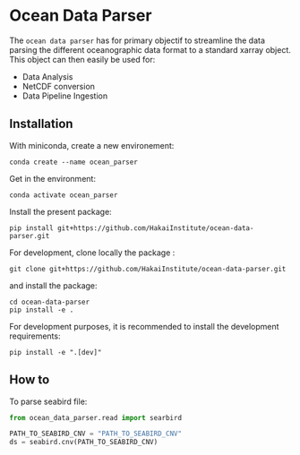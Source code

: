 # Ocean Data Parser

The `ocean data parser` has for primary objectif to streamline the data parsing the different oceanographic data format to a standard xarray object. This object can then easily be used for:
- Data Analysis
- NetCDF conversion
- Data Pipeline Ingestion

## Installation
With miniconda, create a new environement:
```console
conda create --name ocean_parser 
````

Get in the environment:
```console
conda activate ocean_parser
```

Install the present package:
```console
pip install git+https://github.com/HakaiInstitute/ocean-data-parser.git
```


For development, clone locally the package :
```console
git clone git+https://github.com/HakaiInstitute/ocean-data-parser.git
```
and install the package:
```console
cd ocean-data-parser
pip install -e .
```
For development purposes, it is recommended to install the development requirements:
```console
pip install -e ".[dev]"
```

## How to
To parse seabird file:
```python
from ocean_data_parser.read import searbird

PATH_TO_SEABIRD_CNV = "PATH_TO_SEABIRD_CNV"
ds = seabird.cnv(PATH_TO_SEABIRD_CNV)
```

